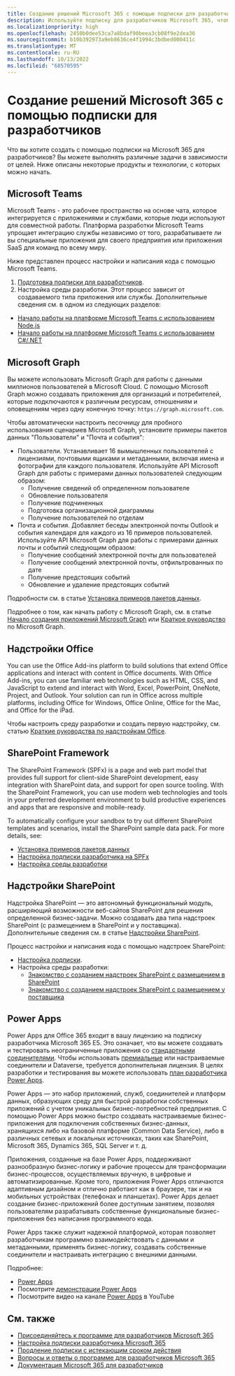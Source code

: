 ```yaml
---
title: Создание решений Microsoft 365 с помощью подписки для разработчиков
description: Используйте подписку для разработчиков Microsoft 365, чтобы создавать нужные решения.
ms.localizationpriority: high
ms.openlocfilehash: 2450b0dee53ca7a8bdaf90beea3cb08f9e2dea36
ms.sourcegitcommit: b10b392973a9eb8636ce4f1994c3bdbed000411c
ms.translationtype: MT
ms.contentlocale: ru-RU
ms.lasthandoff: 10/13/2022
ms.locfileid: "68570595"
---
```

# <a name="use-your-developer-subscription-to-build-microsoft-365-solutions"></a>Создание решений Microsoft 365 с помощью подписки для разработчиков

Что вы хотите создать с помощью подписки на Microsoft 365 для разработчиков? Вы можете выполнять различные задачи в зависимости от целей. Ниже описаны некоторые продукты и технологии, с которых можно начать.

## <a name="microsoft-teams"></a>Microsoft Teams

Microsoft Teams - это рабочее пространство на основе чата, которое интегрируется с приложениями и службами, которые люди используют для совместной работы. Платформа разработки Microsoft Teams упрощает интеграцию службы независимо от того, разрабатываете ли вы специальные приложения для своего предприятия или приложения SaaS для команд по всему миру.

Ниже представлен процесс настройки и написания кода с помощью Microsoft Teams.

1. [Подготовка подписки для разработчиков](/microsoftteams/platform/get-started/get-started-tenant).
2. Настройка среды разработки. Этот процесс зависит от создаваемого типа приложения или службы. Дополнительные сведения см. в одном из следующих разделов:

  - [Начало работы на платформе Microsoft Teams с использованием Node.js](/microsoftteams/platform/get-started/get-started-nodejs-app-studio)
  - [Начало работы на платформе Microsoft Teams с использованием C#/.NET](/microsoftteams/platform/get-started/get-started-dotnet-app-studio)

## <a name="microsoft-graph"></a>Microsoft Graph

Вы можете использовать Microsoft Graph для работы с данными миллионов пользователей в Microsoft Cloud. С помощью Microsoft Graph можно создавать приложения для организаций и потребителей, которые подключаются к различным ресурсам, отношениям и оповещениям через одну конечную точку: `https://graph.microsoft.com`.

Чтобы автоматически настроить песочницу для пробного использования сценариев Microsoft Graph, установите примеры пакетов данных "Пользователи" и "Почта и события":

- Пользователи. Устанавливает 16 вымышленных пользователей с лицензиями, почтовыми ящиками и метаданными, включая имена и фотографии для каждого пользователя. Используйте API Microsoft Graph для работы с примерами данных пользователей следующим образом:
  - Получение сведений об определенном пользователе
  - Обновление пользователя
  - Получение подчиненных
  - Подготовка организационной диаграммы
  - Получение пользователей по отделам
- Почта и события. Добавляет беседы электронной почты Outlook и события календаря для каждого из 16 примеров пользователей. Используйте API Microsoft Graph для работы с примерами данных почты и событий следующим образом:
  - Получение сообщений электронной почты для пользователей
  - Получение сообщений электронной почты, отфильтрованных по дате
  - Получение предстоящих событий
  - Обновление и удаление предстоящих событий

Подробности см. в статье [Установка примеров пакетов данных](install-sample-packs.md). 

Подробнее о том, как начать работу с Microsoft Graph, см. в статье [Начало создания приложений Microsoft Graph](https://developer.microsoft.com/en-us/graph/get-started) или [Краткое руководство](https://developer.microsoft.com/en-us/graph/quick-start) по Microsoft Graph.

## <a name="office-add-ins"></a>Надстройки Office

You can use the Office Add-ins platform to build solutions that extend Office applications and interact with content in Office documents. With Office Add-ins, you can use familiar web technologies such as HTML, CSS, and JavaScript to extend and interact with Word, Excel, PowerPoint, OneNote, Project, and Outlook. Your solution can run in Office across multiple platforms, including Office for Windows, Office Online, Office for the Mac, and Office for the iPad.

Чтобы настроить среду разработки и создать первую надстройку, см. статью [Краткие руководства по надстройкам Office](/office/dev/add-ins/).

## <a name="sharepoint-framework"></a>SharePoint Framework

The SharePoint Framework (SPFx) is a page and web part model that provides full support for client-side SharePoint development, easy integration with SharePoint data, and support for open source tooling. With the SharePoint Framework, you can use modern web technologies and tools in your preferred development environment to build productive experiences and apps that are responsive and mobile-ready.

To automatically configure your sandbox to try out different SharePoint templates and scenarios, install the SharePoint sample data pack.
For more details, see:

- [Установка примеров пакетов данных](install-sample-packs.md)
- [Настройка подписки разработчика на SPFx](/sharepoint/dev/spfx/set-up-your-developer-tenant)
- [Настройка среды разработки](/sharepoint/dev/spfx/set-up-your-development-environment)

## <a name="sharepoint-add-ins"></a>Надстройки SharePoint 

Надстройка SharePoint — это автономный функциональный модуль, расширяющий возможности веб-сайтов SharePoint для решения определенной бизнес-задачи. Можно создавать два типа надстроек SharePoint (с размещением в SharePoint и у поставщика). Дополнительные сведения см. в статье [Надстройки SharePoint](/sharepoint/dev/sp-add-ins/sharepoint-add-ins).

Процесс настройки и написания кода с помощью надстроек SharePoint:

- [Настройка подписки](/sharepoint/dev/spfx/set-up-your-developer-tenant).  
- Настройка среды разработки: 
  - [Знакомство с созданием надстроек SharePoint с размещением в SharePoint](/sharepoint/dev/sp-add-ins/get-started-creating-sharepoint-hosted-sharepoint-add-ins)  
  - [Знакомство с созданием надстроек SharePoint с размещением у поставщика](/sharepoint/dev/sp-add-ins/get-started-creating-provider-hosted-sharepoint-add-ins)  

## <a name="power-apps"></a>Power Apps

Power Apps для Office 365 входит в вашу лицензию на подписку разработчика Microsoft 365 E5. Это означает, что вы можете создавать и тестировать неограниченные приложения со [стандартными соединителями](/connectors/connector-reference/connector-reference-standard-connectors). Чтобы использовать [премиальные](/connectors/connector-reference/connector-reference-premium-connectors) или настраиваемые соединители и Dataverse, требуется дополнительная лицензия. В целях разработки и тестирования вы можете использовать [план разработчика Power Apps](https://powerapps.microsoft.com/developerplan). 

Power Apps — это набор приложений, служб, соединителей и платформ данных, образующих среду для быстрой разработки собственных приложений с учетом уникальных бизнес-потребностей предприятия. С помощью Power Apps можно быстро создавать настраиваемые бизнес-приложения для подключения собственных бизнес-данных, хранящихся либо на базовой платформе (Common Data Service), либо в различных сетевых и локальных источниках, таких как SharePoint, Microsoft 365, Dynamics 365, SQL Server и т. д.

Приложения, созданные на базе Power Apps, поддерживают разнообразную бизнес-логику и рабочие процессы для трансформации бизнес-процессов, осуществляемых вручную, в цифровые и автоматизированные. Кроме того, приложения Power Apps отличаются адаптивным дизайном и отлично работают как в браузере, так и на мобильных устройствах (телефонах и планшетах). Power Apps делает создание бизнес-приложений более доступным занятием, позволяя пользователям разрабатывать собственные функциональные бизнес-приложения без написания программного кода.

Power Apps также служит надежной платформой, которая позволяет разработчикам программно взаимодействовать с данными и метаданными, применять бизнес-логику, создавать собственные соединители и настраивать интеграцию с внешними данными.

Подробнее:

- [Power Apps](/powerapps/)
- Посмотрите [демонстрации Power Apps](https://powerapps.microsoft.com/demo/)
- Посмотрите видео на канале [Power Apps](https://www.youtube.com/channel/UCGfWR2ekfRFckLjev6eQYLg) в YouTube


## <a name="see-also"></a>См. также

- [Присоединяйтесь к программе для разработчиков Microsoft 365](microsoft-365-developer-program.md)
- [Настройка подписки разработчика Microsoft 365](microsoft-365-developer-program-get-started.md) 
- [Продление подписки с истекающим сроком действия](subscription-expiration-and-renewal.md)
- [Вопросы и ответы о программе для разработчиков Microsoft 365](microsoft-365-developer-program-faq.yml)
- [Документация Microsoft 365 для разработчиков](/microsoft-365/developer)
